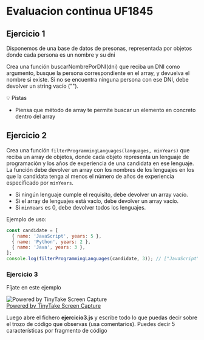 # Evaluacion continua UF1845

## Ejercicio 1

Disponemos de una base de datos de presonas, representada por objetos donde cada persona es un nombre y su dni

Crea una función buscarNombrePorDNI(dni) que reciba un DNI como argumento, busque la persona correspondiente en el array, y devuelva el nombre si existe. Si no se encuentra ninguna persona con ese DNI, debe devolver un string vacío ("").


💡 Pistas
- Piensa que método de array te permite buscar un elemento en concreto dentro del array

## Ejercicio 2

Crea una función `filterProgrammingLanguages(languages, minYears)` que reciba un array de objetos, donde cada objeto representa un lenguaje de programación y los años de experiencia de una candidata en ese lenguaje. La función debe devolver un array con los nombres de los lenguajes en los que la candidata tenga al menos el número de años de experiencia especificado por `minYears`.

- Si ningún lenguaje cumple el requisito, debe devolver un array vacío.
- Si el array de lenguajes está vacío, debe devolver un array vacío.
- Si `minYears` es 0, debe devolver todos los lenguajes.

Ejemplo de uso:
```js
const candidate = [
  { name: 'JavaScript', years: 5 },
  { name: 'Python', years: 2 },
  { name: 'Java', years: 3 },
];
console.log(filterProgrammingLanguages(candidate, 3)); // ["JavaScript", "Java"]
```

### Ejercicio 3

Fíjate en este ejemplo

<img src="https://oscarm.tinytake.com/media/1783650?filename=1751364278277_TinyTake01-07-2025-12-04-35_638869610772624964.png&sub_type=thumbnail_preview&type=attachment&width=799&height=456" title="Powered by TinyTake Screen Capture"/><br><a href="https://www.tinytake.com">Powered by TinyTake Screen Capture</a>

Luego abre el fichero **ejercicio3.js** y escribe todo lo que puedas decir sobre el trozo de código que observas (usa comentarios). Puedes decir 5 características por fragmento de código